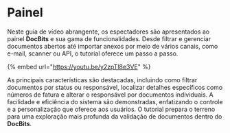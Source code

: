 # Painel

Neste guia de vídeo abrangente, os espectadores são apresentados ao painel **DocBits** e sua gama de funcionalidades. Desde filtrar e gerenciar documentos abertos até importar anexos por meio de vários canais, como e-mail, scanner ou API, o tutorial oferece um passo a passo.

{% embed url="https://youtu.be/y2zpTl8e3VE" %}

As principais características são destacadas, incluindo como filtrar documentos por status ou responsável, localizar detalhes específicos como números de fatura e alterar o responsável por documentos individuais. A facilidade e eficiência do sistema são demonstradas, enfatizando o controle e a personalização que oferece aos usuários. O tutorial prepara o terreno para uma exploração mais profunda da validação de documentos dentro do **DocBits**.
